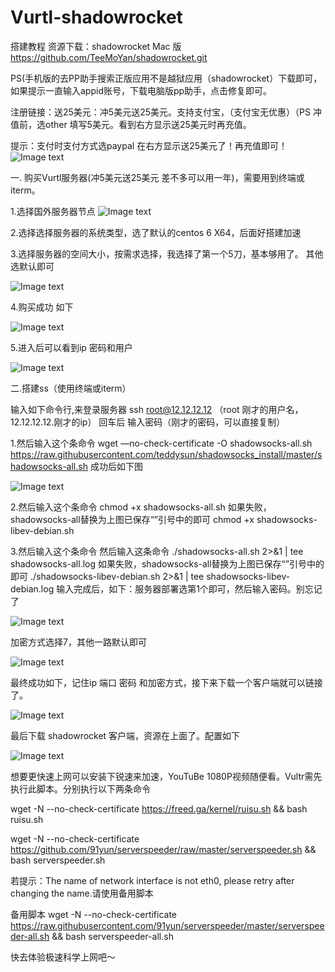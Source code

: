 # Vurtl-shadowrocket
搭建教程
资源下载：shadowrocket Mac 版  https://github.com/TeeMoYan/shadowrocket.git

PS(手机版的去PP助手搜索正版应用不是越狱应用（shadowrocket）下载即可，如果提示一直输入appid账号，下载电脑版pp助手，点击修复即可。

注册链接：送25美元：冲5美元送25美元。支持支付宝，（支付宝无优惠）（PS 冲值前，选other 填写5美元。看到右方显示送25美元时再充值。

提示：支付时支付方式选paypal  在右方显示送25美元了！再充值即可！
![Image text](https://github.com/TeeMoYan/Vurtl-shadowrocket/blob/master/Screenshots/1.png)



一. 购买Vurtl服务器(冲5美元送25美元 差不多可以用一年)，需要用到终端或iterm。

1.选择国外服务器节点
![Image text](https://github.com/TeeMoYan/Vurtl-shadowrocket/blob/master/Screenshots/2.png)


2.选择选择服务器的系统类型，选了默认的centos 6 X64，后面好搭建加速

3.选择服务器的空间大小，按需求选择，我选择了第一个5刀，基本够用了。
其他选默认即可

![Image text](https://github.com/TeeMoYan/Vurtl-shadowrocket/blob/master/Screenshots/3.png)

4.购买成功 如下

![Image text](https://github.com/TeeMoYan/Vurtl-shadowrocket/blob/master/Screenshots/4.png)

5.进入后可以看到ip 密码和用户

![Image text](https://github.com/TeeMoYan/Vurtl-shadowrocket/blob/master/Screenshots/5.png)

二.搭建ss（使用终端或iterm）

输入如下命令行,来登录服务器
ssh root@12.12.12.12  （root 刚才的用户名，12.12.12.12.刚才的ip）
回车后 输入密码（刚才的密码，可以直接复制）

1.然后输入这个条命令
wget —no-check-certificate -O shadowsocks-all.sh https://raw.githubusercontent.com/teddysun/shadowsocks_install/master/shadowsocks-all.sh
成功后如下图

![Image text](https://github.com/TeeMoYan/Vurtl-shadowrocket/blob/master/Screenshots/6.png)

2.然后输入这个条命令
chmod +x shadowsocks-all.sh
如果失败，shadowsocks-all替换为上图已保存“”引号中的即可  chmod +x shadowsocks-libev-debian.sh

3.然后输入这个条命令
然后输入这条命令
./shadowsocks-all.sh 2>&1 | tee shadowsocks-all.log
如果失败，shadowsocks-all替换为上图已保存“”引号中的即可    ./shadowsocks-libev-debian.sh 2>&1 | tee shadowsocks-libev-debian.log
输入完成后，如下：服务器部署选第1个即可，然后输入密码。别忘记了


![Image text](https://github.com/TeeMoYan/Vurtl-shadowrocket/blob/master/Screenshots/7.png)

加密方式选择7，其他一路默认即可

![Image text](https://github.com/TeeMoYan/Vurtl-shadowrocket/blob/master/Screenshots/8.png)


最终成功如下，记住ip 端口 密码 和加密方式，接下来下载一个客户端就可以链接了。

![Image text](https://github.com/TeeMoYan/Vurtl-shadowrocket/blob/master/Screenshots/9.png)

最后下载 shadowrocket  客户端，资源在上面了。配置如下



![Image text](https://github.com/TeeMoYan/Vurtl-shadowrocket/blob/master/Screenshots/10.png)



想要更快速上网可以安装下锐速来加速，YouTuBe 1080P视频随便看。Vultr需先执行此脚本。分别执行以下两条命令

wget -N --no-check-certificate https://freed.ga/kernel/ruisu.sh && bash ruisu.sh

wget -N --no-check-certificate https://github.com/91yun/serverspeeder/raw/master/serverspeeder.sh && bash serverspeeder.sh

若提示：The name of network interface is not eth0, please retry after changing the name.请使用备用脚本

备用脚本 wget -N --no-check-certificate https://raw.githubusercontent.com/91yun/serverspeeder/master/serverspeeder-all.sh && bash serverspeeder-all.sh

快去体验极速科学上网吧～

